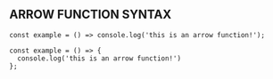 ## ARROW FUNCTION SYNTAX

```
const example = () => console.log('this is an arrow function!');
```

```
const example = () => {
  console.log('this is an arrow function!')
};
```

